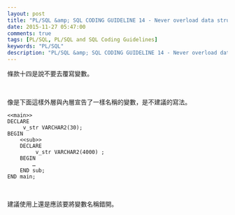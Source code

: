 ```yaml
---
layout: post
title: "PL/SQL &amp; SQL CODING GUIDELINE 14 - Never overload data structure usages"
date: 2015-11-27 05:47:00
comments: true
tags: [PL/SQL, PL/SQL and SQL Coding Guidelines]
keywords: "PL/SQL"
description: "PL/SQL &amp; SQL CODING GUIDELINE 14 - Never overload data structure usages"
---
```


條款十四是說不要去覆寫變數。

<!-- More -->

<br/>


像是下面這樣外層與內層宣告了一樣名稱的變數，是不建議的寫法。 

```psql
<<main>> 
DECLARE 
	 v_str VARCHAR2(30); 
BEGIN 
	<<sub>> 
	DECLARE 
		 v_str VARCHAR2(4000) ; 
	BEGIN 
		…
	END sub; 
END main;
```

<br/>


建議使用上還是應該要將變數名稱錯開。  
